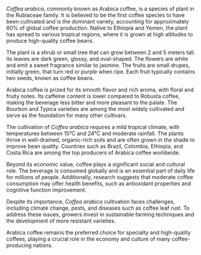 _Coffea arabica_, commonly known as Arabica coffee, is a species of plant in the Rubiaceae family. It is believed to be the first coffee species to have been cultivated and is the dominant variety, accounting for approximately 60% of global coffee production. Native to Ethiopia and Yemen, the plant has spread to various tropical regions, where it is grown at high altitudes to produce high-quality coffee beans.

The plant is a shrub or small tree that can grow between 2 and 5 meters tall. Its leaves are dark green, glossy, and oval-shaped. The flowers are white and emit a sweet fragrance similar to jasmine. The fruits are small drupes, initially green, that turn red or purple when ripe. Each fruit typically contains two seeds, known as coffee beans.

Arabica coffee is prized for its smooth flavor and rich aroma, with floral and fruity notes. Its caffeine content is lower compared to Robusta coffee, making the beverage less bitter and more pleasant to the palate. The Bourbon and Typica varieties are among the most widely cultivated and serve as the foundation for many other cultivars.

The cultivation of _Coffea arabica_ requires a mild tropical climate, with temperatures between 15°C and 24°C and moderate rainfall. The plants thrive in well-drained, organic-rich soils and are often grown in the shade to improve bean quality. Countries such as Brazil, Colombia, Ethiopia, and Costa Rica are among the top producers of Arabica coffee worldwide.

Beyond its economic value, coffee plays a significant social and cultural role. The beverage is consumed globally and is an essential part of daily life for millions of people. Additionally, research suggests that moderate coffee consumption may offer health benefits, such as antioxidant properties and cognitive function improvement.

Despite its importance, _Coffea arabica_ cultivation faces challenges, including climate change, pests, and diseases such as coffee leaf rust. To address these issues, growers invest in sustainable farming techniques and the development of more resistant varieties.

Arabica coffee remains the preferred choice for specialty and high-quality coffees, playing a crucial role in the economy and culture of many coffee-producing nations.
